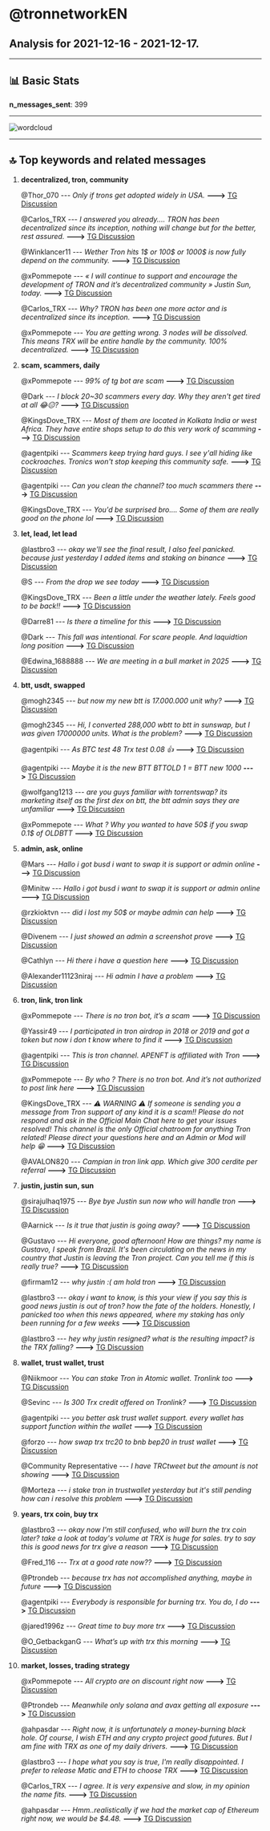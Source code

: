 # **@tronnetworkEN**
 ## Analysis for **2021-12-16** - **2021-12-17**.

---

## 📊 **Basic Stats**

**n_messages_sent**: 399

---
![wordcloud](tronnetworkEN_1Days_wordcloud.png)

---


## 🔝 **Top keywords and related messages**

1. **decentralized, tron, community**

    @Thor_070 --- *Only if trons get adopted widely in USA.* **--->** [TG Discussion](https://t.me/tronnetworkEN/3772534)

    @Carlos_TRX --- *I answered you already.... TRON has been decentralized since its inception, nothing will change but for the better, rest assured.* **--->** [TG Discussion](https://t.me/tronnetworkEN/3772642)

    @Winklancer11 --- *Wether Tron hits 1$ or 100$ or 1000$ is now fully depend on the community.* **--->** [TG Discussion](https://t.me/tronnetworkEN/3772769)

    @xPommepote --- *« I will continue to support and encourage the development of TRON and it’s decentralized community » Justin Sun, today.* **--->** [TG Discussion](https://t.me/tronnetworkEN/3772963)

    @Carlos_TRX --- *Why? TRON has been one more actor and is decentralized since its inception.* **--->** [TG Discussion](https://t.me/tronnetworkEN/3772627)

    @xPommepote --- *You are getting wrong. 3 nodes will be dissolved. This means TRX will be entire handle by the community. 100% decentralized.* **--->** [TG Discussion](https://t.me/tronnetworkEN/3772514)

2. **scam, scammers, daily**

    @xPommepote --- *99% of tg bot are scam* **--->** [TG Discussion](https://t.me/tronnetworkEN/3770945)

    @Dark --- *I block 20~30 scammers every day. Why  they aren't get tired at all 😂😑?* **--->** [TG Discussion](https://t.me/tronnetworkEN/3770512)

    @KingsDove_TRX --- *Most of them are located in Kolkata India or west Africa. They have entire shops setup to do this very work of scamming* **--->** [TG Discussion](https://t.me/tronnetworkEN/3770521)

    @agentpiki --- *Scammers keep trying hard guys.   I see y'all hiding like cockroaches.  Tronics won't stop keeping this community safe.* **--->** [TG Discussion](https://t.me/tronnetworkEN/3771895)

    @agentpiki --- *Can you clean the channel? too much scammers there* **--->** [TG Discussion](https://t.me/tronnetworkEN/3770292)

    @KingsDove_TRX --- *You'd be surprised bro.... Some of them are really good on the phone lol* **--->** [TG Discussion](https://t.me/tronnetworkEN/3770535)

3. **let, lead, let lead**

    @lastbro3 --- *okay we'll see the final result, I also feel panicked. because just yesterday I added items and staking on binance* **--->** [TG Discussion](https://t.me/tronnetworkEN/3773046)

    @S --- *From the drop we see today* **--->** [TG Discussion](https://t.me/tronnetworkEN/3772748)

    @KingsDove_TRX --- *Been a little under the weather lately. Feels good to be back!!* **--->** [TG Discussion](https://t.me/tronnetworkEN/3770450)

    @Darre81 --- *Is there a timeline for this* **--->** [TG Discussion](https://t.me/tronnetworkEN/3772505)

    @Dark --- *This  fall was intentional.  For scare people. And laquidtion long position* **--->** [TG Discussion](https://t.me/tronnetworkEN/3770599)

    @Edwina_1688888 --- *We are meeting in a bull market in 2025* **--->** [TG Discussion](https://t.me/tronnetworkEN/3770578)

4. **btt, usdt, swapped**

    @mogh2345 --- *but now my new btt is 17.000.000 unit why?* **--->** [TG Discussion](https://t.me/tronnetworkEN/3772026)

    @mogh2345 --- *Hi, I converted 288,000 wbtt to btt in sunswap, but I was given 17000000 units. What is the problem?* **--->** [TG Discussion](https://t.me/tronnetworkEN/3772013)

    @agentpiki --- *As BTC test 48 Trx test 0.08 👍* **--->** [TG Discussion](https://t.me/tronnetworkEN/3773042)

    @agentpiki --- *Maybe it is the new BTT  BTTOLD 1 = BTT new 1000* **--->** [TG Discussion](https://t.me/tronnetworkEN/3772019)

    @wolfgang1213 --- *are you guys familiar with torrentswap? its marketing itself as the first dex on btt, the btt admin says they are unfamiliar* **--->** [TG Discussion](https://t.me/tronnetworkEN/3772932)

    @xPommepote --- *What ? Why you wanted to have 50$ if you swap 0.1$ of OLDBTT* **--->** [TG Discussion](https://t.me/tronnetworkEN/3772350)

5. **admin, ask, online**

    @Mars --- *Hallo i got busd i want to swap it is support or admin online* **--->** [TG Discussion](https://t.me/tronnetworkEN/3771526)

    @Minitw --- *Hallo i got busd i want to swap it is support or admin online* **--->** [TG Discussion](https://t.me/tronnetworkEN/3771101)

    @rzkioktvn --- *did i lost my 50$ or maybe admin can help* **--->** [TG Discussion](https://t.me/tronnetworkEN/3772327)

    @Divenem --- *I just showed an admin a screenshot prove* **--->** [TG Discussion](https://t.me/tronnetworkEN/3769394)

    @Cathlyn --- *Hi there i have a question here* **--->** [TG Discussion](https://t.me/tronnetworkEN/3771590)

    @Alexander11123niraj --- *Hi admin I have  a problem* **--->** [TG Discussion](https://t.me/tronnetworkEN/3772549)

6. **tron, link, tron link**

    @xPommepote --- *There is no tron bot, it’s a scam* **--->** [TG Discussion](https://t.me/tronnetworkEN/3770922)

    @Yassir49 --- *I participated in tron airdrop in 2018 or 2019 and got a token but now i don t know where to find it* **--->** [TG Discussion](https://t.me/tronnetworkEN/3770315)

    @agentpiki --- *This is tron channel. APENFT is affiliated with Tron* **--->** [TG Discussion](https://t.me/tronnetworkEN/3771594)

    @xPommepote --- *By who ? There is no tron bot. And it’s not authorized to post link here* **--->** [TG Discussion](https://t.me/tronnetworkEN/3770928)

    @KingsDove_TRX --- *⚠️ WARNING ⚠️  If someone is sending you a message from Tron support of any kind it is a scam!!   Please do not respond and ask in the Official Main Chat here to get your issues resolved!  This channel is the only Official chatroom for anything Tron related!  Please direct your questions here and an Admin or Mod will help 😁* **--->** [TG Discussion](https://t.me/tronnetworkEN/3770574)

    @AVALON820 --- *Campian in tron link app. Which give 300 cerdite per referral* **--->** [TG Discussion](https://t.me/tronnetworkEN/3770249)

7. **justin, justin sun, sun**

    @sirajulhaq1975 --- *Bye bye Justin sun now who will handle tron* **--->** [TG Discussion](https://t.me/tronnetworkEN/3772673)

    @Aarnick --- *Is it true that justin is going away?* **--->** [TG Discussion](https://t.me/tronnetworkEN/3772946)

    @Gustavo --- *Hi everyone, good afternoon! How are things?   my name is Gustavo, I speak from Brazil.   It's been circulating on the news in my country that Justin is leaving the Tron project.   Can you tell me if this is really true?* **--->** [TG Discussion](https://t.me/tronnetworkEN/3773015)

    @firmam12 --- *why justin :( am hold tron* **--->** [TG Discussion](https://t.me/tronnetworkEN/3773038)

    @lastbro3 --- *okay i want to know, is this your view if you say this is good news justin is out of tron? how the fate of the holders. Honestly, I panicked too when this news appeared, where my staking has only been running for a few weeks* **--->** [TG Discussion](https://t.me/tronnetworkEN/3773025)

    @lastbro3 --- *hey why justin resigned? what is the resulting impact? is the TRX falling?* **--->** [TG Discussion](https://t.me/tronnetworkEN/3772622)

8. **wallet, trust wallet, trust**

    @Niikmoor --- *You can stake Tron in Atomic wallet. Tronlink too* **--->** [TG Discussion](https://t.me/tronnetworkEN/3769843)

    @Sevinc --- *Is 300 Trx credit offered on Tronlink?* **--->** [TG Discussion](https://t.me/tronnetworkEN/3770986)

    @agentpiki --- *you better ask trust wallet support.  every wallet has support function within the wallet* **--->** [TG Discussion](https://t.me/tronnetworkEN/3770366)

    @forzo --- *how swap trx trc20 to bnb bep20 in trust wallet* **--->** [TG Discussion](https://t.me/tronnetworkEN/3770111)

    @Community Representative --- *I have TRCtweet but the amount is not showing* **--->** [TG Discussion](https://t.me/tronnetworkEN/3771325)

    @Morteza --- *i stake tron in trustwallet yesterday but it's still pending how can i resolve this problem* **--->** [TG Discussion](https://t.me/tronnetworkEN/3770247)

9. **years, trx coin, buy trx**

    @lastbro3 --- *okay now I'm still confused, who will burn the trx coin later? take a look at today's volume at TRX is huge for sales. try to say this is good news for trx give a reason* **--->** [TG Discussion](https://t.me/tronnetworkEN/3773016)

    @Fred_116 --- *Trx at a good rate now??* **--->** [TG Discussion](https://t.me/tronnetworkEN/3772490)

    @Ptrondeb --- *because trx has not accomplished anything, maybe in future* **--->** [TG Discussion](https://t.me/tronnetworkEN/3771013)

    @agentpiki --- *Everybody is responsible for burning trx. You do, I do* **--->** [TG Discussion](https://t.me/tronnetworkEN/3773021)

    @jared1996z --- *Great time to buy more trx* **--->** [TG Discussion](https://t.me/tronnetworkEN/3773086)

    @O_GetbackganG --- *What’s up with trx this morning* **--->** [TG Discussion](https://t.me/tronnetworkEN/3772445)

10. **market, losses, trading strategy**

    @xPommepote --- *All crypto are on discount right now* **--->** [TG Discussion](https://t.me/tronnetworkEN/3772491)

    @Ptrondeb --- *Meanwhile  only solana and avax getting all exposure* **--->** [TG Discussion](https://t.me/tronnetworkEN/3771678)

    @ahpasdar --- *Right now, it is unfortunately a money-burning black hole. Of course, I wish ETH and any crypto project good futures. But I am fine with TRX as one of my daily drivers.* **--->** [TG Discussion](https://t.me/tronnetworkEN/3772573)

    @lastbro3 --- *I hope what you say is true, I'm really disappointed. I prefer to release Matic and ETH to choose TRX* **--->** [TG Discussion](https://t.me/tronnetworkEN/3773065)

    @Carlos_TRX --- *I agree. It is very expensive and slow, in my opinion the name fits.* **--->** [TG Discussion](https://t.me/tronnetworkEN/3772568)

    @ahpasdar --- *Hmm..realistically if we had the market cap of Ethereum right now, we would be $4.48.* **--->** [TG Discussion](https://t.me/tronnetworkEN/3772561)

